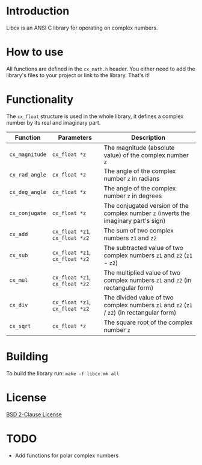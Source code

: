 # Introduction
Libcx is an ANSI C library for operating on complex numbers.

# How to use
All functions are defined in the `cx_math.h` header. You either need to add the library's files to your project or link to the library. That's it!

# Functionality
The `cx_float` structure is used in the whole library, it defines a complex number by its real and imaginary part.

Function | Parameters | Description
--- | --- | ---
`cx_magnitude` | `cx_float *z` | The magnitude (absolute value) of the complex number `z`
`cx_rad_angle` | `cx_float *z` | The angle of the complex number `z` in radians
`cx_deg_angle` | `cx_float *z` | The angle of the complex number `z` in degrees
`cx_conjugate` | `cx_float *z` | The conjugated version of the complex number `z` (inverts the imaginary part's sign)
`cx_add` | `cx_float *z1`, `cx_float *z2` | The sum of two complex numbers `z1` and `z2`
`cx_sub` | `cx_float *z1`, `cx_float *z2` | The subtracted value of two complex numbers `z1` and `z2` (`z1` - `z2`)
`cx_mul` | `cx_float *z1`, `cx_float *z2` | The multiplied value of two complex numbers `z1` and `z2` (in rectangular form)
`cx_div` | `cx_float *z1`, `cx_float *z2` | The divided value of two complex numbers `z1` and `z2` (`z1` / `z2`) (in rectangular form)
`cx_sqrt` | `cx_float *z` | The square root of the complex number `z`

# Building
To build the library run:
  `make -f libcx.mk all`

# License
[BSD 2-Clause License](https://github.com/mbizov/libcx/LICENSE)

# TODO
* Add functions for polar complex numbers
